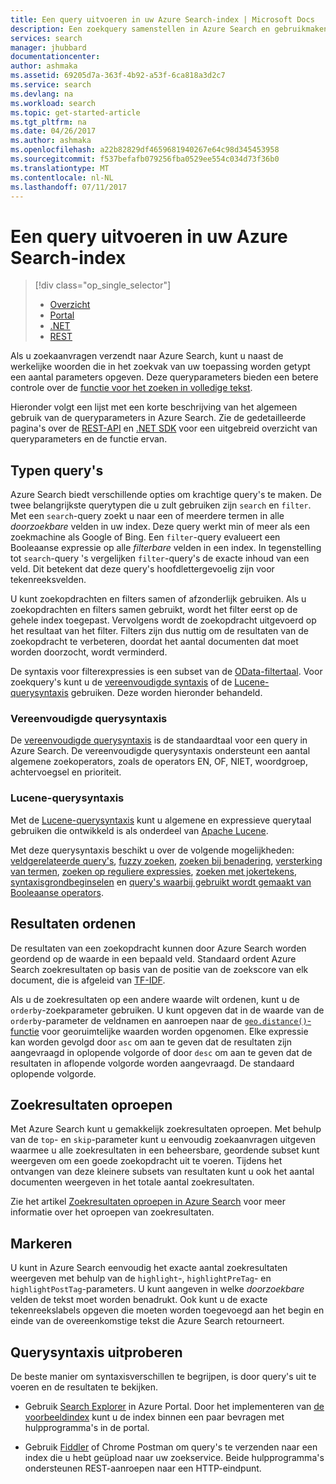```yaml
---
title: Een query uitvoeren in uw Azure Search-index | Microsoft Docs
description: Een zoekquery samenstellen in Azure Search en gebruikmaken van zoekparameters om zoekresultaten te filteren en te sorteren.
services: search
manager: jhubbard
documentationcenter: 
author: ashmaka
ms.assetid: 69205d7a-363f-4b92-a53f-6ca818a3d2c7
ms.service: search
ms.devlang: na
ms.workload: search
ms.topic: get-started-article
ms.tgt_pltfrm: na
ms.date: 04/26/2017
ms.author: ashmaka
ms.openlocfilehash: a22b82829df4659681940267e64c98d345453958
ms.sourcegitcommit: f537befafb079256fba0529ee554c034d73f36b0
ms.translationtype: MT
ms.contentlocale: nl-NL
ms.lasthandoff: 07/11/2017
---
```

# <a name="query-your-azure-search-index"></a>Een query uitvoeren in uw Azure Search-index
> [!div class="op_single_selector"]
> * [Overzicht](search-query-overview.md)
> * [Portal](search-explorer.md)
> * [.NET](search-query-dotnet.md)
> * [REST](search-query-rest-api.md)
> 
> 

Als u zoekaanvragen verzendt naar Azure Search, kunt u naast de werkelijke woorden die in het zoekvak van uw toepassing worden getypt een aantal parameters opgeven. Deze queryparameters bieden een betere controle over de [functie voor het zoeken in volledige tekst](search-lucene-query-architecture.md).

Hieronder volgt een lijst met een korte beschrijving van het algemeen gebruik van de queryparameters in Azure Search. Zie de gedetailleerde pagina's over de [REST-API](https://docs.microsoft.com/rest/api/searchservice/Search-Documents) en [.NET SDK](https://docs.microsoft.com/dotnet/api/microsoft.azure.search.models.searchparameters#microsoft_azure_search_models_searchparameters#properties_summary) voor een uitgebreid overzicht van queryparameters en de functie ervan.

## <a name="types-of-queries"></a>Typen query's
Azure Search biedt verschillende opties om krachtige query's te maken. De twee belangrijkste querytypen die u zult gebruiken zijn `search` en `filter`. Met een `search`-query zoekt u naar een of meerdere termen in alle *doorzoekbare* velden in uw index. Deze query werkt min of meer als een zoekmachine als Google of Bing. Een `filter`-query evalueert een Booleaanse expressie op alle *filterbare* velden in een index. In tegenstelling tot `search`-query 's vergelijken `filter`-query's de exacte inhoud van een veld. Dit betekent dat deze query's hoofdlettergevoelig zijn voor tekenreeksvelden.

U kunt zoekopdrachten en filters samen of afzonderlijk gebruiken. Als u zoekopdrachten en filters samen gebruikt, wordt het filter eerst op de gehele index toegepast. Vervolgens wordt de zoekopdracht uitgevoerd op het resultaat van het filter. Filters zijn dus nuttig om de resultaten van de zoekopdracht te verbeteren, doordat het aantal documenten dat moet worden doorzocht, wordt verminderd.

De syntaxis voor filterexpressies is een subset van de [OData-filtertaal](https://docs.microsoft.com/rest/api/searchservice/OData-Expression-Syntax-for-Azure-Search). Voor zoekquery's kunt u de [vereenvoudigde syntaxis](https://docs.microsoft.com/rest/api/searchservice/Simple-query-syntax-in-Azure-Search) of de [Lucene-querysyntaxis](https://docs.microsoft.com/rest/api/searchservice/Lucene-query-syntax-in-Azure-Search) gebruiken. Deze worden hieronder behandeld.

### <a name="simple-query-syntax"></a>Vereenvoudigde querysyntaxis
De [vereenvoudigde querysyntaxis](https://docs.microsoft.com/rest/api/searchservice/Simple-query-syntax-in-Azure-Search) is de standaardtaal voor een query in Azure Search. De vereenvoudigde querysyntaxis ondersteunt een aantal algemene zoekoperators, zoals de operators EN, OF, NIET, woordgroep, achtervoegsel en prioriteit.

### <a name="lucene-query-syntax"></a>Lucene-querysyntaxis
Met de [Lucene-querysyntaxis](https://docs.microsoft.com/rest/api/searchservice/Lucene-query-syntax-in-Azure-Search) kunt u algemene en expressieve querytaal gebruiken die ontwikkeld is als onderdeel van [Apache Lucene](https://lucene.apache.org/core/4_10_2/queryparser/org/apache/lucene/queryparser/classic/package-summary.html).

Met deze querysyntaxis beschikt u over de volgende mogelijkheden: [veldgerelateerde query's](https://docs.microsoft.com/rest/api/searchservice/Lucene-query-syntax-in-Azure-Search#bkmk_fields), [fuzzy zoeken](https://docs.microsoft.com/rest/api/searchservice/Lucene-query-syntax-in-Azure-Search#bkmk_fuzzy), [zoeken bij benadering](https://docs.microsoft.com/rest/api/searchservice/Lucene-query-syntax-in-Azure-Search#bkmk_proximity), [versterking van termen](https://docs.microsoft.com/rest/api/searchservice/Lucene-query-syntax-in-Azure-Search#bkmk_termboost), [zoeken op reguliere expressies](https://docs.microsoft.com/rest/api/searchservice/Lucene-query-syntax-in-Azure-Search#bkmk_regex), [zoeken met jokertekens](https://docs.microsoft.com/rest/api/searchservice/Lucene-query-syntax-in-Azure-Search#bkmk_wildcard), [syntaxisgrondbeginselen](https://docs.microsoft.com/rest/api/searchservice/Lucene-query-syntax-in-Azure-Search#bkmk_syntax) en [query's waarbij gebruikt wordt gemaakt van Booleaanse operators](https://docs.microsoft.com/rest/api/searchservice/Lucene-query-syntax-in-Azure-Search#bkmk_boolean).

## <a name="ordering-results"></a>Resultaten ordenen
De resultaten van een zoekopdracht kunnen door Azure Search worden geordend op de waarde in een bepaald veld. Standaard ordent Azure Search zoekresultaten op basis van de positie van de zoekscore van elk document, die is afgeleid van [TF-IDF](https://en.wikipedia.org/wiki/Tf%E2%80%93idf).

Als u de zoekresultaten op een andere waarde wilt ordenen, kunt u de `orderby`-zoekparameter gebruiken. U kunt opgeven dat in de waarde van de `orderby`-parameter de veldnamen en aanroepen naar de [`geo.distance()`-functie](https://docs.microsoft.com/rest/api/searchservice/OData-Expression-Syntax-for-Azure-Search) voor georuimtelijke waarden worden opgenomen. Elke expressie kan worden gevolgd door `asc` om aan te geven dat de resultaten zijn aangevraagd in oplopende volgorde of door `desc` om aan te geven dat de resultaten in aflopende volgorde worden aangevraagd. De standaard oplopende volgorde.

## <a name="paging"></a>Zoekresultaten oproepen
Met Azure Search kunt u gemakkelijk zoekresultaten oproepen. Met behulp van de `top`- en `skip`-parameter kunt u eenvoudig zoekaanvragen uitgeven waarmee u alle zoekresultaten in een beheersbare, geordende subset kunt weergeven om een goede zoekopdracht uit te voeren. Tijdens het ontvangen van deze kleinere subsets van resultaten kunt u ook het aantal documenten weergeven in het totale aantal zoekresultaten.

Zie het artikel [Zoekresultaten oproepen in Azure Search](search-pagination-page-layout.md) voor meer informatie over het oproepen van zoekresultaten.

## <a name="hit-highlighting"></a>Markeren
U kunt in Azure Search eenvoudig het exacte aantal zoekresultaten weergeven met behulp van de `highlight`-, `highlightPreTag`- en `highlightPostTag`-parameters. U kunt aangeven in welke *doorzoekbare* velden de tekst moet worden benadrukt. Ook kunt u de exacte tekenreekslabels opgeven die moeten worden toegevoegd aan het begin en einde van de overeenkomstige tekst die Azure Search retourneert.

## <a name="try-out-query-syntax"></a>Querysyntaxis uitproberen

De beste manier om syntaxisverschillen te begrijpen, is door query's uit te voeren en de resultaten te bekijken.

+ Gebruik [Search Explorer](search-explorer.md) in Azure Portal. Door het implementeren van [de voorbeeldindex](search-get-started-portal.md) kunt u de index binnen een paar bevragen met hulpprogramma's in de portal.

+ Gebruik [Fiddler](search-fiddler.md) of Chrome Postman om query's te verzenden naar een index die u hebt geüpload naar uw zoekservice. Beide hulpprogramma's ondersteunen REST-aanroepen naar een HTTP-eindpunt. 